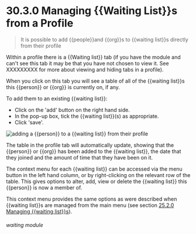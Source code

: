 # 30.3.0    Managing {{Waiting List}}s from a Profile

> It is possible to add {{people}}and {{org}}s to {{waiting list}}s directly from their profile 

Within a profile there is a {{Waiting list}} tab (if you have the module and can't see this tab it may be that you have not chosen to view it. See XXXXXXXXX for more about viewing and hiding tabs in a profile). 

When you click on this tab you will see a table of all of the {{waiting list}}s this {{person}} or {{org}} is currently on, if any.

To add them to an existing {{waiting list}}:

- Click on the 'add' button on the right hand side. 
- In the pop-up box, tick the {{waiting list}}(s) as appropriate.
- Click 'save'.

![adding a {{person}} to a {{waiting list}} from their profile](xxxx.png)

The table in the profile tab will automatically update, showing that the {{person}} or {{org}} has been added to the {{waiting list}}, the date that they joined and the amount of time that they have been on it. 

The context menu for each {{waiting list}} can be accessed via the menu button in the left hand column, or by right-clicking on the relevant row of the table. This gives options to alter, add, view or delete the {{waiting list}} this {{person}} is now a member of. 

This context menu provides the same options as were described when {{waiting list}}s are managed from the main menu (see section [25.2.0  Managing {{waiting list}}s](/help/index/p/25.2.0)). 


###### waiting module

